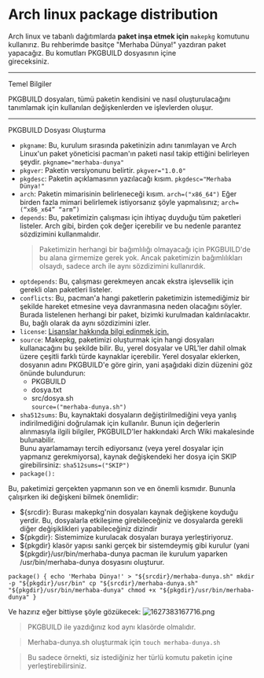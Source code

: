 # Arch linux package distribution

Arch linux ve tabanlı dağıtımlarda **paket inşa etmek için** `makepkg` komutunu kullanırız. Bu rehberimde basitçe "Merhaba Dünya!" yazdıran paket yapacağız. Bu komutları PKGBUILD dosyasının içine  
gireceksiniz.

---

Temel Bilgiler

PKGBUILD dosyaları, tümü paketin kendisini ve nasıl oluşturulacağını tanımlamak için kullanılan değişkenlerden ve işlevlerden oluşur.

---

PKGBUILD Dosyası Oluşturma

-   `pkgname`: Bu, kurulum sırasında paketinizin adını tanımlayan ve Arch Linux'un paket yöneticisi pacman'ın paketi nasıl takip ettiğini belirleyen şeydir. `pkgname="merhaba-dunya"`
-   `pkgver`: Paketin versiyonunu belirtir. `pkgver="1.0.0"`
-   `pkgdesc`: Paketin açıklamasının yazılacağı kısım. `pkgdesc="Merhaba Dünya!"`
-   `arch`: Paketin mimarisinin belirleneceği kısım. `arch=("x86_64")` Eğer birden fazla mimari belirlemek istiyorsanız şöyle yapmalısınız; `arch=(“x86_x64” “arm”)`
-   `depends`: Bu, paketimizin çalışması için ihtiyaç duyduğu tüm paketleri listeler. Arch gibi, birden çok değer içerebilir ve bu nedenle parantez sözdizimini kullanmalıdır.
    > Paketimizin herhangi bir bağımlılığı olmayacağı için PKGBUILD'de bu alana girmemize gerek yok. Ancak paketimizin bağımlılıkları olsaydı, sadece arch ile aynı sözdizimini kullanırdık.
-   `optdepends`: Bu, çalışması gerekmeyen ancak ekstra işlevsellik için gerekli olan paketleri listeler.
-   `conflicts`: Bu, pacman'a hangi paketlerin paketimizin istemediğimiz bir şekilde hareket etmesine veya davranmasına neden olacağını söyler.
    Burada listelenen herhangi bir paket, bizimki kurulmadan kaldırılacaktır.
    Bu, bağlı olarak da aynı sözdizimini izler.
-   `license`: [Lisanslar hakkında bilgi edinmek için.](https://wiki.archlinux.org/title/PKGBUILD#license)
-   `source`: Makepkg, paketimizi oluşturmak için hangi dosyaları kullanacağını bu şekilde bilir. Bu, yerel dosyalar ve URL'ler dahil olmak üzere çeşitli farklı türde kaynaklar içerebilir.
    Yerel dosyalar eklerken, dosyanın adını PKGBUILD'e göre girin, yani aşağıdaki dizin düzenini göz önünde bulundurun:
    -   PKGBUILD
    -   dosya.txt
    -   src/dosya.sh  
        `source=("merhaba-dunya.sh")`
-   `sha512sums`: Bu, kaynaktaki dosyaların değiştirilmediğini veya yanlış indirilmediğini doğrulamak için kullanılır. Bunun için değerlerin alınmasıyla ilgili bilgiler, PKGBUILD'ler hakkındaki Arch Wiki makalesinde bulunabilir.  
     Bunu ayarlamamayı tercih ediyorsanız (veya yerel dosyalar için yapmanız gerekmiyorsa), kaynak değişkendeki her dosya için SKIP girebilirsiniz: `sha512sums=("SKIP")`
-   `package():`

Bu, paketimizi gerçekten yapmanın son ve en önemli kısmıdır. Bununla çalışırken iki değişkeni bilmek önemlidir:

-   ${srcdir}: Burası makepkg'nin dosyaları kaynak değişkene koyduğu yerdir. Bu, dosyalarla etkileşime girebileceğiniz ve dosyalarda gerekli diğer değişiklikleri yapabileceğiniz dizindir
-   ${pkgdir}: Sistemimize kurulacak dosyaları buraya yerleştiriyoruz.
-   ${pkgdir} klasör yapısı sanki gerçek bir sistemdeymiş gibi kurulur (yani ${pkgdir}/usr/bin/merhaba-dunya pacman ile kurulum yaparken /usr/bin/merhaba-dunya dosyasını oluşturur.

```
package() { echo 'Merhaba Dünya!' > "${srcdir}/merhaba-dunya.sh" mkdir -p "${pkgdir}/usr/bin" cp "${srcdir}/merhaba-dunya.sh" "${pkgdir}/usr/bin/merhaba-dunya" chmod +x "${pkgdir}/usr/bin/merhaba-dunya" }
```

Ve hazırız eğer bittiyse şöyle gözükecek:
![1627383167716.png](https://forum.shiftdelete.net/ekler/1627383167716-png.160120/ "1627383167716.png")

> PKGBUILD ile yazdığınız kod aynı klasörde olmalıdır.

> Merhaba-dunya.sh oluşturmak için `touch merhaba-dunya.sh`

> Bu sadece örnekti, siz istediğiniz her türlü komutu paketin içine yerleştirebilirsiniz.
